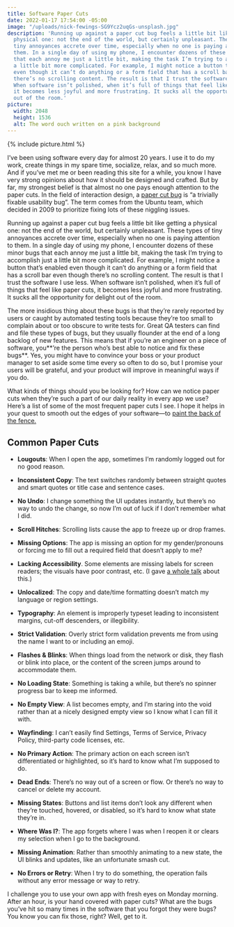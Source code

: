 ```yaml
---
title: Software Paper Cuts
date: 2022-01-17 17:54:00 -05:00
image: "/uploads/nick-fewings-SG9Ycz2uqGs-unsplash.jpg"
description: 'Running up against a paper cut bug feels a little bit like getting a
  physical one: not the end of the world, but certainly unpleasant. These types of
  tiny annoyances accrete over time, especially when no one is paying attention to
  them. In a single day of using my phone, I encounter dozens of these minor bugs
  that each annoy me just a little bit, making the task I’m trying to accomplish just
  a little bit more complicated. For example, I might notice a button that’s enabled
  even though it can’t do anything or a form field that has a scroll bar even though
  there’s no scrolling content. The result is that I trust the software I use less.
  When software isn’t polished, when it’s full of things that feel like paper cuts,
  it becomes less joyful and more frustrating. It sucks all the opportunity for delight
  out of the room.'
picture:
  width: 2048 
  height: 1536
  alt: The word ouch written on a pink background
---
```


{% include picture.html %}

I’ve been using software every day for almost 20 years. I use it to do my work, create things in my spare time, socialize, relax, and so much more. And if you’ve met me or been reading this site for a while, you know I have very strong opinions about how it should be designed and crafted. But by far, my strongest belief is that almost no one pays enough attention to the paper cuts. In the field of interaction design, a [paper cut bug](https://en.wikipedia.org/wiki/Paper_cut_bug) is “a trivially fixable usability bug”. The term comes from the Ubuntu team, which decided in 2009 to prioritize fixing lots of these niggling issues.

Running up against a paper cut bug feels a little bit like getting a physical one: not the end of the world, but certainly unpleasant. These types of tiny annoyances accrete over time, especially when no one is paying attention to them. In a single day of using my phone, I encounter dozens of these minor bugs that each annoy me just a little bit, making the task I’m trying to accomplish just a little bit more complicated. For example, I might notice a button that’s enabled even though it can’t do anything or a form field that has a scroll bar even though there’s no scrolling content. The result is that I trust the software I use less. When software isn’t polished, when it’s full of things that feel like paper cuts, it becomes less joyful and more frustrating. It sucks all the opportunity for delight out of the room.

The more insidious thing about these bugs is that they’re rarely reported by users or caught by automated testing tools because they’re too small to complain about or too obscure to write tests for. Great QA testers can find and file these types of bugs, but they usually flounder at the end of a long backlog of new features. This means that if you’re an engineer on a piece of software, you**’re the person who’s best able to notice and fix these bugs**. Yes, you might have to convince your boss or your product manager to set aside some time every so often to do so, but I promise your users will be grateful, and your product will improve in meaningful ways if you do.

What kinds of things should you be looking for? How can we notice paper cuts when they’re such a part of our daily reality in every app we use? Here’s a list of some of the most frequent paper cuts I see. I hope it helps in your quest to smooth out the edges of your software—to [paint the back of the fence.](https://www.linkedin.com/pulse/paint-back-fence-chris-clark/)

## Common Paper Cuts

* **Lougouts**: When I open the app, sometimes I’m randomly logged out for no good reason.
* **Inconsistent Copy**: The text switches randomly between straight quotes and smart quotes or title case and sentence cases.
* **No Undo**: I change something the UI updates instantly, but there’s no way to undo the change, so now I’m out of luck if I don’t remember what I did.
* **Scroll Hitches**: Scrolling lists cause the app to freeze up or drop frames.
* **Missing Options**: The app is missing an option for my gender/pronouns or forcing me to fill out a required field that doesn’t apply to me?
* **Lacking Accessibility**. Some elements are missing labels for screen readers; the visuals have poor contrast, etc. (I gave [a whole talk](https://matthewbischoff.com/apps-for-all/) about this.)
* **Unlocalized**: The copy and date/time formatting doesn’t match my language or region settings.
* **Typography**: An element is improperly typeset leading to inconsistent margins, cut-off descenders, or illegibility.
* **Strict Validation**: Overly strict form validation prevents me from using the name I want to or including an emoji.
* **Flashes & Blinks**: When things load from the network or disk, they flash or blink into place, or the content of the screen jumps around to accommodate them.
* **No Loading State**: Something is taking a while, but there’s no spinner progress bar to keep me informed.
* **No Empty View**: A list becomes empty, and I’m staring into the void rather than at a nicely designed empty view so I know what I can fill it with.
* **Wayfinding**: I can’t easily find Settings, Terms of Service, Privacy Policy, third-party code licenses, etc.
* **No Primary Action**: The primary action on each screen isn’t differentiated or highlighted, so it’s hard to know what I’m supposed to do.
* **Dead Ends**: There’s no way out of a screen or flow. Or there’s no way to cancel or delete my account.
* **Missing States**: Buttons and list items don’t look any different when they’re touched, hovered, or disabled, so it’s hard to know what state they’re in.
* **Where Was I?**: The app forgets where I was when I reopen it or clears my selection when I go to the background.
* **Missing Animation**: Rather than smoothly animating to a new state, the UI blinks and updates, like an unfortunate smash cut.

* **No Errors or Retry**: When I try to do something, the operation fails without any error message or way to retry.

I challenge you to use your own app with fresh eyes on Monday morning. After an hour, is your hand covered with paper cuts? What are the bugs you’ve hit so many times in the software that you forgot they were bugs? You know you can fix those, right? Well, get to it.